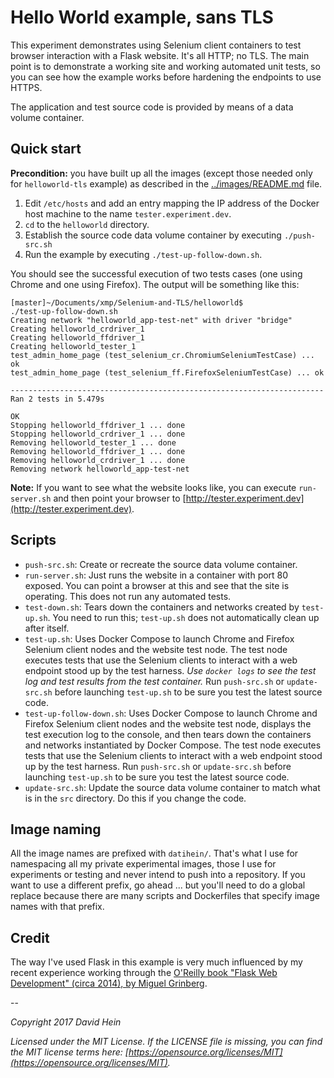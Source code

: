 # Hello World example, sans TLS

This experiment demonstrates using Selenium client containers to test browser interaction with a Flask website. It's all HTTP; no TLS. The main point is to demonstrate a working site and working automated unit tests, so you can see how the example works before hardening the endpoints to use HTTPS.

The application and test source code is provided by means of a data volume container.

## Quick start

**Precondition:** you have built up all the images (except those needed only for `helloworld-tls` example) as described in the [../images/README.md](../images/README.md) file.

1. Edit `/etc/hosts` and add an entry mapping the IP address of the Docker host machine to the name `tester.experiment.dev`.
2. `cd` to the `helloworld` directory.
3. Establish the source code data volume container by executing `./push-src.sh`
4. Run the example by executing `./test-up-follow-down.sh`.

You should see the successful execution of two tests cases (one using Chrome and one using Firefox). The output will be something like this:

```nohighlight
[master]~/Documents/xmp/Selenium-and-TLS/helloworld$
./test-up-follow-down.sh
Creating network "helloworld_app-test-net" with driver "bridge"
Creating helloworld_crdriver_1
Creating helloworld_ffdriver_1
Creating helloworld_tester_1
test_admin_home_page (test_selenium_cr.ChromiumSeleniumTestCase) ... ok
test_admin_home_page (test_selenium_ff.FirefoxSeleniumTestCase) ... ok

----------------------------------------------------------------------
Ran 2 tests in 5.479s

OK
Stopping helloworld_ffdriver_1 ... done
Stopping helloworld_crdriver_1 ... done
Removing helloworld_tester_1 ... done
Removing helloworld_ffdriver_1 ... done
Removing helloworld_crdriver_1 ... done
Removing network helloworld_app-test-net
```

**Note:** If you want to see what the website looks like, you can execute `run-server.sh` and then point your browser to [http://tester.experiment.dev](http://tester.experiment.dev).

## Scripts

* `push-src.sh`: Create or recreate the source data volume container.
* `run-server.sh`: Just runs the website in a container with port 80 exposed. You can point a browser at this and see that the site is operating. This does not run any automated tests.
* `test-down.sh`: Tears down the containers and networks created by `test-up.sh`. You need to run this; `test-up.sh` does not automatically clean up after itself.
* `test-up.sh`: Uses Docker Compose to launch Chrome and Firefox Selenium client nodes and the website test node. The test node executes tests that use the Selenium clients to interact with a web endpoint stood up by the test harness. _Use `docker logs` to see the test log and test results from the test container._ Run `push-src.sh` or `update-src.sh` before launching `test-up.sh` to be sure you test the latest source code.
* `test-up-follow-down.sh`: Uses Docker Compose to launch Chrome and Firefox Selenium client nodes and the website test node, displays the test execution log to the console, and then tears down the containers and networks instantiated by Docker Compose. The test node executes tests that use the Selenium clients to interact with a web endpoint stood up by the test harness. Run `push-src.sh` or `update-src.sh` before launching `test-up.sh` to be sure you test the latest source code.
* `update-src.sh`: Update the source data volume container to match what is in the `src` directory. Do this if you change the code.

## Image naming

All the image names are prefixed with `datihein/`. That's what I use for namespacing all my private experimental images, those I use for experiments or testing and never intend to push into a repository. If you want to use a different prefix, go ahead ... but you'll need to do a global replace because there are many scripts and Dockerfiles that specify image names with that prefix.

## Credit

The way I've used Flask in this example is very much influenced by my recent experience working through the [O'Reilly book "Flask Web Development" (circa 2014), by Miguel Grinberg](http://shop.oreilly.com/product/0636920031116.do).

--

_Copyright 2017 David Hein_

_Licensed under the MIT License. If the LICENSE file is missing, you can find the MIT license terms here: [https://opensource.org/licenses/MIT](https://opensource.org/licenses/MIT)._
